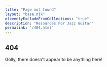 ```yaml
---
title: "Page not found"
layout: "base.njk"
eleventyExcludeFromCollections: "true"
description: "Resources For Jazz Guitar"
permalink: "/404.html"
---
```


## 404

Golly, there doesn't appear to be anything here!
